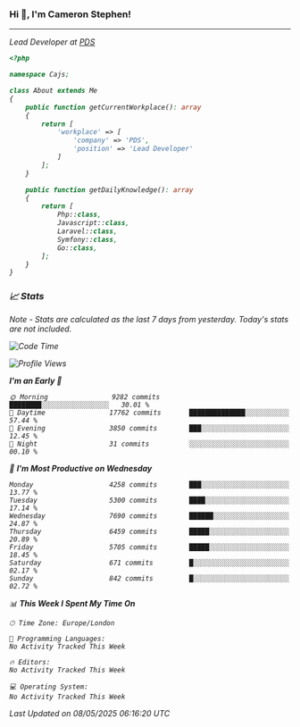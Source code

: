 ### Hi 👋, I'm Cameron Stephen!
<hr>
<p><em>Lead Developer at <a href="https://prindatasolutions.co.uk">PDS</a></p>


```php
<?php

namespace Cajs;

class About extends Me
{
    public function getCurrentWorkplace(): array
    {
        return [
            'workplace' => [
                'company' => 'PDS',
                'position' => 'Lead Developer'
            ]
        ];
    }

    public function getDailyKnowledge(): array
    {
        return [
            Php::class,
            Javascript::class,
            Laravel::class,
            Symfony::class,
            Go::class,
        ];
    }
}
```

### 📈 Stats
<p><em>Note - Stats are calculated as the last 7 days from yesterday. Today's stats are not included.</em></p>


<!--START_SECTION:waka-->
![Code Time](http://img.shields.io/badge/Code%20Time-4%2C474%20hrs%2051%20mins-blue)

![Profile Views](http://img.shields.io/badge/Profile%20Views-0-blue)

**I'm an Early 🐤** 

```text
🌞 Morning                9282 commits        ████████░░░░░░░░░░░░░░░░░   30.01 % 
🌆 Daytime                17762 commits       ██████████████░░░░░░░░░░░   57.44 % 
🌃 Evening                3850 commits        ███░░░░░░░░░░░░░░░░░░░░░░   12.45 % 
🌙 Night                  31 commits          ░░░░░░░░░░░░░░░░░░░░░░░░░   00.10 % 
```
📅 **I'm Most Productive on Wednesday** 

```text
Monday                   4258 commits        ███░░░░░░░░░░░░░░░░░░░░░░   13.77 % 
Tuesday                  5300 commits        ████░░░░░░░░░░░░░░░░░░░░░   17.14 % 
Wednesday                7690 commits        ██████░░░░░░░░░░░░░░░░░░░   24.87 % 
Thursday                 6459 commits        █████░░░░░░░░░░░░░░░░░░░░   20.89 % 
Friday                   5705 commits        █████░░░░░░░░░░░░░░░░░░░░   18.45 % 
Saturday                 671 commits         █░░░░░░░░░░░░░░░░░░░░░░░░   02.17 % 
Sunday                   842 commits         █░░░░░░░░░░░░░░░░░░░░░░░░   02.72 % 
```


📊 **This Week I Spent My Time On** 

```text
🕑︎ Time Zone: Europe/London

💬 Programming Languages: 
No Activity Tracked This Week

🔥 Editors: 
No Activity Tracked This Week

💻 Operating System: 
No Activity Tracked This Week
```


 Last Updated on 08/05/2025 06:16:20 UTC
<!--END_SECTION:waka-->
